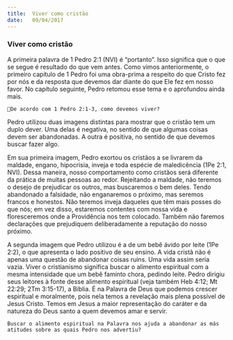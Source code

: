 ```yaml
---
title:  Viver como cristão
date:   09/04/2017
---
```


### Viver como cristão

A primeira palavra de 1 Pedro 2:1 (NVI) é “portanto”. Isso significa que o que se segue é resultado do que vem antes. Como vimos anteriormente, o primeiro capítulo de 1 Pedro foi uma obra-prima a respeito do que Cristo fez por nós e da resposta que devemos dar diante do que Ele fez em nosso favor. No capítulo seguinte, Pedro retomou esse tema e o aprofundou ainda mais.

`De acordo com 1 Pedro 2:1-3, como devemos viver?`

Pedro utilizou duas imagens distintas para mostrar que o cristão tem um duplo dever. Uma delas é negativa, no sentido de que algumas coisas devem ser abandonadas. A outra é positiva, no sentido de que devemos buscar fazer algo.

Em sua primeira imagem, Pedro exortou os cristãos a se livrarem da maldade, engano, hipocrisia, inveja e toda espécie de maledicência (1Pe 2:1, NVI). Dessa maneira, nosso comportamento como cristãos será diferente da prática de muitas pessoas ao redor. Rejeitando a maldade, não teremos o desejo de prejudicar os outros, mas buscaremos o bem deles. Tendo abandonado a falsidade, não enganaremos o próximo, mas seremos francos e honestos. Não teremos inveja daqueles que têm mais posses do que nós; em vez disso, estaremos contentes com nossa vida e floresceremos onde a Providência nos tem colocado. Também não faremos declarações que prejudiquem deliberadamente a reputação do nosso próximo.

A segunda imagem que Pedro utilizou é a de um bebê ávido por leite (1Pe 2:2), o que apresenta o lado positivo de seu ensino. A vida cristã não é apenas uma questão de abandonar coisas ruins. Uma vida assim seria vazia. Viver o cristianismo significa buscar o alimento espiritual com a mesma intensidade que um bebê faminto chora, pedindo leite. Pedro dirigiu seus leitores à fonte desse alimento espiritual (veja também Heb 4:12; Mt 22:29; 2Tm 3:15-17), a Bíblia. É na Palavra de Deus que podemos crescer espiritual e moralmente, pois nela temos a revelação mais plena possível de Jesus Cristo. Temos em Jesus a maior representação do caráter e da natureza do Deus santo a quem devemos amar e servir.

`Buscar o alimento espiritual na Palavra nos ajuda a abandonar as más atitudes sobre as quais Pedro nos advertiu?`
